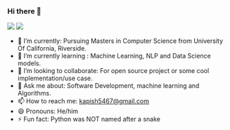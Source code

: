 ### Hi there 👋
![](https://komarev.com/ghpvc/?username=kapish5467&color=green)
![](https://img.shields.io/badge/#007396-<Code>-<Java>-informational?style=flat&logo=<LOGO_NAME>&logoColor=white&color=2bbc8a)
<!--
**kapish5467/kapish5467** is a ✨ _special_ ✨ repository because its `README.md` (this file) appears on your GitHub profile.

Here are some ideas to get you started:-->

- 🔭 I’m currently: Pursuing Masters in Computer Science from University Of California, Riverside. 
- 🌱 I’m currently learning : Machine Learning, NLP and Data Science models.
- 👯 I’m looking to collaborate: For open source project or some cool implementation/use case.
- 💬 Ask me about: Software Development, machine learning and Algorithms.
- 📫 How to reach me: kapish5467@gmail.com
- 😄 Pronouns: He/him
- ⚡ Fun fact: Python was NOT named after a snake


